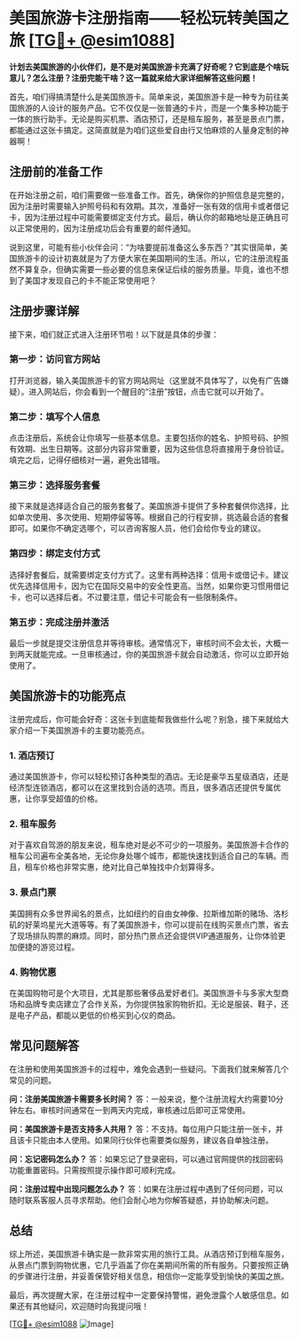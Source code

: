 # 美国旅游卡注册指南——轻松玩转美国之旅 [[TG💪+ @esim1088](https://t.me/s/esim1088)]

**计划去美国旅游的小伙伴们，是不是对美国旅游卡充满了好奇呢？它到底是个啥玩意儿？怎么注册？注册完能干啥？这一篇就来给大家详细解答这些问题！**

首先，咱们得搞清楚什么是美国旅游卡。简单来说，美国旅游卡是一种专为前往美国旅游的人设计的服务产品。它不仅仅是一张普通的卡片，而是一个集多种功能于一体的旅行助手。无论是购买机票、酒店预订，还是租车服务，甚至是景点门票，都能通过这张卡搞定。这简直就是为咱们这些爱自由行又怕麻烦的人量身定制的神器啊！

## 注册前的准备工作

在开始注册之前，咱们需要做一些准备工作。首先，确保你的护照信息是完整的，因为注册时需要输入护照号码和有效期。其次，准备好一张有效的信用卡或者借记卡，因为注册过程中可能需要绑定支付方式。最后，确认你的邮箱地址是正确且可以正常使用的，因为注册成功后会有重要的邮件通知。

说到这里，可能有些小伙伴会问：“为啥要提前准备这么多东西？”其实很简单，美国旅游卡的设计初衷就是为了方便大家在美国期间的生活。所以，它的注册流程虽然不算复杂，但确实需要一些必要的信息来保证后续的服务质量。毕竟，谁也不想到了美国才发现自己的卡不能正常使用吧？

## 注册步骤详解

接下来，咱们就正式进入注册环节啦！以下就是具体的步骤：

### 第一步：访问官方网站

打开浏览器，输入美国旅游卡的官方网站网址（这里就不具体写了，以免有广告嫌疑）。进入网站后，你会看到一个醒目的“注册”按钮，点击它就可以开始了。

### 第二步：填写个人信息

点击注册后，系统会让你填写一些基本信息。主要包括你的姓名、护照号码、护照有效期、出生日期等。这部分内容非常重要，因为这些信息将直接用于身份验证。填完之后，记得仔细核对一遍，避免出错哦。

### 第三步：选择服务套餐

接下来就是选择适合自己的服务套餐了。美国旅游卡提供了多种套餐供你选择，比如单次使用、多次使用、短期停留等等。根据自己的行程安排，挑选最合适的套餐即可。如果你不确定选哪个，可以咨询客服人员，他们会给你专业的建议。

### 第四步：绑定支付方式

选择好套餐后，就需要绑定支付方式了。这里有两种选择：信用卡或借记卡。建议优先选择信用卡，因为它在国际交易中的安全性更高。当然，如果你更习惯用借记卡，也可以选择后者。不过要注意，借记卡可能会有一些限制条件。

### 第五步：完成注册并激活

最后一步就是提交注册信息并等待审核。通常情况下，审核时间不会太长，大概一到两天就能完成。一旦审核通过，你的美国旅游卡就会自动激活，你可以立即开始使用了。

## 美国旅游卡的功能亮点

注册完成后，你可能会好奇：这张卡到底能帮我做些什么呢？别急，接下来就给大家介绍一下美国旅游卡的主要功能亮点。

### 1. 酒店预订

通过美国旅游卡，你可以轻松预订各种类型的酒店。无论是豪华五星级酒店，还是经济型连锁酒店，都可以在这里找到合适的选项。而且，很多酒店还提供专属优惠，让你享受超值的价格。

### 2. 租车服务

对于喜欢自驾游的朋友来说，租车绝对是必不可少的一项服务。美国旅游卡合作的租车公司遍布全美各地，无论你身处哪个城市，都能快速找到适合自己的车辆。而且，租车价格也非常实惠，绝对比自己单独找中介划算得多。

### 3. 景点门票

美国拥有众多世界闻名的景点，比如纽约的自由女神像、拉斯维加斯的赌场、洛杉矶的好莱坞星光大道等等。有了美国旅游卡，你可以提前在线购买景点门票，省去了现场排队购票的麻烦。同时，部分热门景点还会提供VIP通道服务，让你体验更加便捷的游览过程。

### 4. 购物优惠

在美国购物可是个大项目，尤其是那些奢侈品爱好者们。美国旅游卡与多家大型商场和品牌专卖店建立了合作关系，为你提供独家购物折扣。无论是服装、鞋子，还是电子产品，都能以更低的价格买到心仪的商品。

## 常见问题解答

在注册和使用美国旅游卡的过程中，难免会遇到一些疑问。下面我们就来解答几个常见的问题。

**问：注册美国旅游卡需要多长时间？**
答：一般来说，整个注册流程大约需要10分钟左右。审核时间通常在一到两天内完成，审核通过后即可正常使用。

**问：美国旅游卡是否支持多人共用？**
答：不支持。每位用户只能注册一张卡，并且该卡只能由本人使用。如果同行伙伴也需要类似服务，建议各自单独注册。

**问：忘记密码怎么办？**
答：如果忘记了登录密码，可以通过官网提供的找回密码功能重置密码。只需按照提示操作即可顺利完成。

**问：注册过程中出现问题怎么办？**
答：如果在注册过程中遇到了任何问题，可以随时联系客服人员寻求帮助。他们会耐心地为你解答疑惑，并协助解决问题。

## 总结

综上所述，美国旅游卡确实是一款非常实用的旅行工具。从酒店预订到租车服务，从景点门票到购物优惠，它几乎涵盖了你在美期间所需的所有服务。只要按照正确的步骤进行注册，并妥善保管好相关信息，相信你一定能享受到愉快的美国之旅。

最后，再次提醒大家，在注册过程中一定要保持警惕，避免泄露个人敏感信息。如果还有其他疑问，欢迎随时向我提问哦！

[[TG💪+ @esim1088](https://t.me/s/esim1088) ![Image](https://i.postimg.cc/4NQfJmqS/Snipaste-2025-05-13-00-14-12.png)]